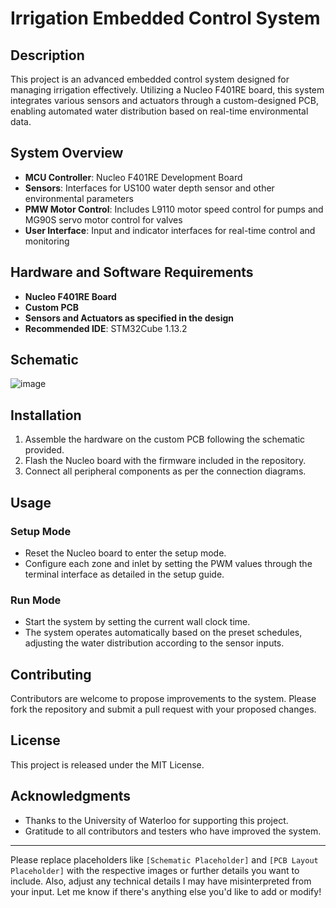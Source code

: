 # Irrigation Embedded Control System

## Description
This project is an advanced embedded control system designed for managing irrigation effectively. Utilizing a Nucleo F401RE board, this system integrates various sensors and actuators through a custom-designed PCB, enabling automated water distribution based on real-time environmental data.

## System Overview
- **MCU Controller**: Nucleo F401RE Development Board
- **Sensors**: Interfaces for US100 water depth sensor and other environmental parameters
- **PMW Motor Control**: Includes L9110 motor speed control for pumps and MG90S servo motor control for valves
- **User Interface**: Input and indicator interfaces for real-time control and monitoring

## Hardware and Software Requirements
- **Nucleo F401RE Board**
- **Custom PCB**
- **Sensors and Actuators as specified in the design**
- **Recommended IDE**: STM32Cube 1.13.2

## Schematic
![image](https://github.com/b57zheng/Irrigation_Embedded_System/assets/98293562/24994c8a-a150-4b6d-b4e1-2d8ca9d042a2)


## Installation
1. Assemble the hardware on the custom PCB following the schematic provided.
2. Flash the Nucleo board with the firmware included in the repository.
3. Connect all peripheral components as per the connection diagrams.

## Usage
### Setup Mode
- Reset the Nucleo board to enter the setup mode.
- Configure each zone and inlet by setting the PWM values through the terminal interface as detailed in the setup guide.

### Run Mode
- Start the system by setting the current wall clock time.
- The system operates automatically based on the preset schedules, adjusting the water distribution according to the sensor inputs.

## Contributing
Contributors are welcome to propose improvements to the system. Please fork the repository and submit a pull request with your proposed changes.

## License
This project is released under the MIT License.

## Acknowledgments
- Thanks to the University of Waterloo for supporting this project.
- Gratitude to all contributors and testers who have improved the system.

---

Please replace placeholders like `[Schematic Placeholder]` and `[PCB Layout Placeholder]` with the respective images or further details you want to include. Also, adjust any technical details I may have misinterpreted from your input. Let me know if there's anything else you'd like to add or modify!
